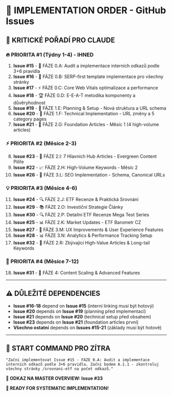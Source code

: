 # 🔄 IMPLEMENTATION ORDER - GitHub Issues

## 🎯 KRITICKÉ POŘADÍ PRO CLAUDE

### 🔥 **PRIORITA #1 (Týdny 1-4) - IHNED**
1. **Issue #15** - 🔗 FÁZE 0.A: Audit a implementace interních odkazů podle 3+6 pravidla
2. **Issue #16** - 🎯 FÁZE 0.B: SERP-first template implementace pro všechny stránky
3. **Issue #17** - ⚡ FÁZE 0.C: Core Web Vitals optimalizace a performance
4. **Issue #18** - 🏆 FÁZE 0.D: E-E-A-T metodika komponenty a důvěryhodnost
5. **Issue #19** - 📁 FÁZE 1.E: Planning & Setup - Nová struktura a URL schema
6. **Issue #20** - 🔧 FÁZE 1.F: Technical Implementation - URL změny a 5 category pages
7. **Issue #21** - 📝 FÁZE 2.G: Foundation Articles - Měsíc 1 (4 high-volume articles)

### ⚡ **PRIORITA #2 (Měsíce 2-3)**
8. **Issue #23** - 🎯 FÁZE 2.I: 7 Hlavních Hub Articles - Evergreen Content Pilíře
9. **Issue #22** - 📈 FÁZE 2.H: High-Volume Keywords - Měsíc 2
10. **Issue #26** - 🔧 FÁZE 3.L: SEO Implementation - Schema, Canonical URLs

### 💡 **PRIORITA #3 (Měsíce 4-6)**
11. **Issue #24** - 🔍 FÁZE 2.J: ETF Recenze & Praktická Srovnání
12. **Issue #29** - 📚 FÁZE 2.O: Investiční Strategie Články
13. **Issue #30** - 🔍 FÁZE 2.P: Detailní ETF Recenze Mega Test Series
14. **Issue #25** - 📊 FÁZE 2.K: Market Updates - ETF Barometr CZ
15. **Issue #27** - 🎨 FÁZE 3.M: UX Improvements & User Experience Features
16. **Issue #28** - 📊 FÁZE 3.N: Analytics & Performance Tracking Setup
17. **Issue #32** - 📖 FÁZE 2.R: Zbývající High-Value Articles & Long-tail Keywords

### 🚀 **PRIORITA #4 (Měsíce 7-12)**
18. **Issue #31** - 🚀 FÁZE 4: Content Scaling & Advanced Features

---

## ⚠️ DŮLEŽITÉ DEPENDENCIES

- **Issue #16-18** depend on **Issue #15** (interní linking musí být hotový)
- **Issue #20** depends on **Issue #19** (planning před implementací)
- **Issue #21** depends on **Issue #20** (technical setup před obsahem)
- **Issue #23** depends on **Issue #21** (foundation articles první)
- **Všechno ostatní** depends on **Issues #15-21** (základy musí být hotové)

---

## 🎯 START COMMAND PRO ZÍTRA

```
"Začni implementovat Issue #15 - FÁZE 0.A: Audit a implementace interních odkazů podle 3+6 pravidla. Začni bodem A.1.1 - zkontroluj všechny stránky /srovnani-etf na počet odkazů."
```

**📍 ODKAZ NA MASTER OVERVIEW: Issue #33**

**🚀 READY FOR SYSTEMATIC IMPLEMENTATION!**